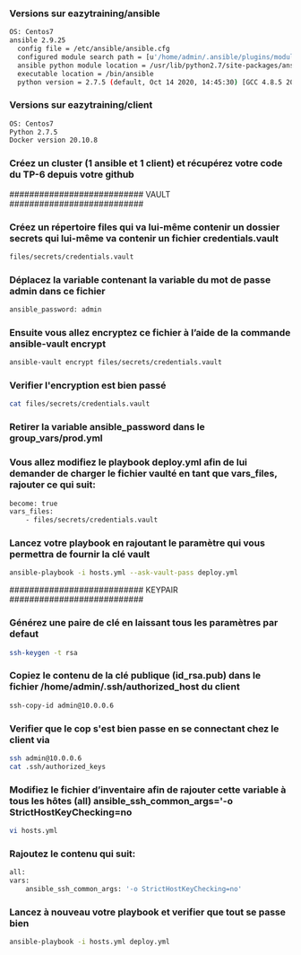 ### Versions sur eazytraining/ansible
```bash
OS: Centos7
ansible 2.9.25
  config file = /etc/ansible/ansible.cfg
  configured module search path = [u'/home/admin/.ansible/plugins/modules', u'/usr/share/ansible/plugins/modules']
  ansible python module location = /usr/lib/python2.7/site-packages/ansible
  executable location = /bin/ansible
  python version = 2.7.5 (default, Oct 14 2020, 14:45:30) [GCC 4.8.5 20150623 (Red Hat 4.8.5-44)]
```
### Versions sur eazytraining/client
```bash
OS: Centos7
Python 2.7.5
Docker version 20.10.8
```    

### Créez un cluster (1 ansible et 1 client) et récupérez votre code du TP-6 depuis votre github

########################### VAULT ###########################

### Créez un répertoire files qui va lui-même contenir un dossier secrets qui lui-même va contenir un fichier credentials.vault

```bash
files/secrets/credentials.vault
```

### Déplacez la variable contenant la variable du mot de passe admin dans ce fichier
```bash
ansible_password: admin
```

### Ensuite vous allez encryptez ce fichier à l’aide de la commande ansible-vault encrypt
```bash
ansible-vault encrypt files/secrets/credentials.vault
```

### Verifier l'encryption est bien passé
```bash
cat files/secrets/credentials.vault
```

### Retirer la variable ansible_password dans le group_vars/prod.yml

### Vous allez modifiez le playbook deploy.yml afin de lui demander de charger le fichier vaulté en tant que vars_files, rajouter ce qui suit:
```bash
become: true
vars_files:
    - files/secrets/credentials.vault
```

### Lancez votre playbook en rajoutant le paramètre qui vous permettra de fournir la clé vault
```bash
ansible-playbook -i hosts.yml --ask-vault-pass deploy.yml
```

########################### KEYPAIR ###########################

### Générez une paire de clé en laissant tous les paramètres par defaut
```bash
ssh-keygen -t rsa
```

### Copiez le contenu de la clé publique (id_rsa.pub) dans le fichier /home/admin/.ssh/authorized_host du client
```bash
ssh-copy-id admin@10.0.0.6
```

### Verifier que le cop s'est bien passe en se connectant chez le client via
```bash
ssh admin@10.0.0.6
cat .ssh/authorized_keys
```

### Modifiez le fichier d’inventaire afin de rajouter cette variable à tous les hôtes (all) ansible_ssh_common_args='-o StrictHostKeyChecking=no
```bash
vi hosts.yml
```

### Rajoutez le contenu qui suit:
```bash
all:
vars:
    ansible_ssh_common_args: '-o StrictHostKeyChecking=no'
```

### Lancez à nouveau votre playbook et verifier que tout se passe bien
```bash
ansible-playbook -i hosts.yml deploy.yml
```
